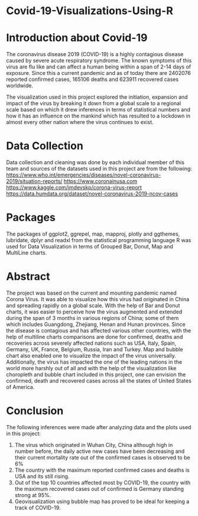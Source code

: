 # Covid-19-Visualizations-Using-R


# Introduction about Covid-19

The coronavirus disease 2019 (COVID-19) is a highly contagious disease caused by severe acute respiratory syndrome. The known symptoms of this virus are flu like and can affect a human being within a span of 2-14 days of exposure. Since this a current pandemic and as of today there are 2402076 reported confirmed cases, 165106 deaths and 623911 recovered cases worldwide. 

The visualization used in this project explored the initiation, expansion and impact of the virus by breaking it down from a global scale to a regional scale based on which it drew inferences in terms of statistical numbers and how it has an influence on the mankind which has resulted to a lockdown in almost every other nation where the virus continues to exist.
 
# Data Collection

Data collection and cleaning was done by each individual member of this team and sources of the datasets used in this project are from the following:
https://www.who.int/emergencies/diseases/novel-coronavirus-2019/situation-reports/ 
https://www.coronainusa.com 
https://www.kaggle.com/imdevskp/corona-virus-report 
https://data.humdata.org/dataset/novel-coronavirus-2019-ncov-cases 

# Packages

The packages of ggplot2, ggrepel, map, mapproj, plotly and ggthemes, lubridate, dplyr and readxl from the statistical programming language R was used for Data Visualization in terms of Grouped Bar, Donut, Map and MultiLine charts.

# Abstract 

The project was based on the current and mounting pandemic named Corona Virus. It was able to visualize how this virus had originated in China and spreading rapidly on a global scale. With the help of Bar and Donut charts, it was easier to perceive how the virus augmented and extended during the span of 3 months in various regions of China; some of them which includes Guangdong, Zhejiang, Henan and Hunan provinces. Since the disease is contagious and has affected various other countries, with the help of multiline charts comparisons are done for confirmed, deaths and recoveries across severely affected nations such as USA, Italy, Spain, Germany, UK, France, Belgium, Russia, Iran and Turkey. Map and bubble chart also enabled one to visualize the impact of the virus universally. Additionally, the virus has impacted the one of the leading nations in the world more harshly out of all and with the help of the visualization like choropleth and bubble chart included in this project, one can envision the confirmed, death and recovered cases across all the states of United States of America. 

# Conclusion

The following inferences were made after analyzing data and the plots used in this project:
1. The virus which originated in Wuhan City, China although high in number before, the daily active new cases have been decreasing and      their current mortality rate out of the confirmed cases is observed to be 6% 
2. The country with the maximum reported confirmed cases and deaths is USA and its still rising. 
3. Out of the top 10 countries affected most by COVID-19, the country with the maximum recovered cases out of confirmed is Germany          standing strong at 95%. 
4. Geovisualization using bubble map has proved to be ideal for keeping a track of COVID-19.

